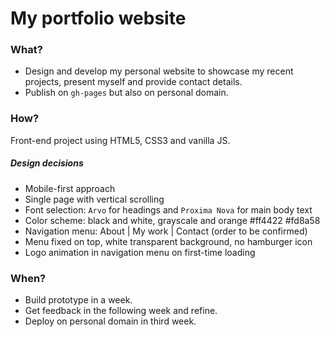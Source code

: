 # My portfolio website

### What?
- Design and develop my personal website to showcase my recent projects, present myself and provide contact details.
- Publish on `gh-pages` but also on personal domain.

### How?
Front-end project using HTML5, CSS3 and vanilla JS.  
##### Design decisions
  + Mobile-first approach
  + Single page with vertical scrolling
  + Font selection: `Arvo` for headings and `Proxima Nova` for main body text
  + Color scheme: black and white, grayscale and orange #ff4422 #fd8a58
  + Navigation menu: About | My work | Contact (order to be confirmed)
  + Menu fixed on top, white transparent background, no hamburger icon
  + Logo animation in navigation menu on first-time loading

### When?
- Build prototype in a week.
- Get feedback in the following week and refine.
- Deploy on personal domain in third week.
